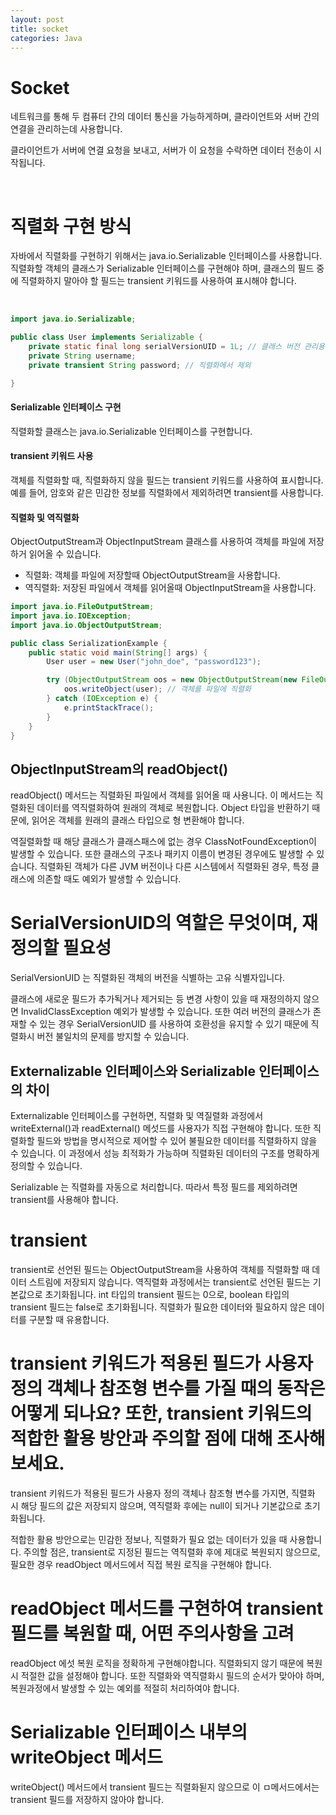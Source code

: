 ```yaml
---
layout: post
title: socket
categories: Java
---
```



# Socket
네트워크를 통해 두 컴퓨터 간의 데이터 통신을 가능하게하며, 클라이언트와 서버 간의 연결을 관리하는데 사용합니다.

클라이언트가 서버에 연결 요청을 보내고, 서버가 이 요청을 수락하면 데이터 전송이 시작됩니다.



<br>


# 직렬화 구현 방식
자바에서 직렬화를 구현하기 위해서는 java.io.Serializable 인터페이스를 사용합니다. 
직렬화할 객체의 클래스가 Serializable 인터페이스를 구현해야 하며, 클래스의 필드 중에 직렬화하지 말아야 할 필드는 transient 키워드를 사용하여 표시해야 합니다.


<br>


```java
import java.io.Serializable;

public class User implements Serializable {
    private static final long serialVersionUID = 1L; // 클래스 버전 관리용
    private String username;
    private transient String password; // 직렬화에서 제외

}

```
#### Serializable 인터페이스 구현
직렬화할 클래스는 java.io.Serializable 인터페이스를 구현합니다.

#### transient 키워드 사용
객체를 직렬화할 때, 직렬화하지 않을 필드는 transient 키워드를 사용하여 표시합니다. 
예를 들어, 암호와 같은 민감한 정보를 직렬화에서 제외하려면 transient를 사용합니다.

#### 직렬화 및 역직렬화
ObjectOutputStream과 ObjectInputStream 클래스를 사용하여 객체를 파일에 저장하거 읽어올 수 있습니다.
- 직렬화: 객체를 파일에 저장할때 ObjectOutputStream을 사용합니다.
- 역직렬화: 저장된 파일에서 객체를 읽어올때 ObjectInputStream을 사용합니다.


```java
import java.io.FileOutputStream;
import java.io.IOException;
import java.io.ObjectOutputStream;

public class SerializationExample {
    public static void main(String[] args) {
        User user = new User("john_doe", "password123");

        try (ObjectOutputStream oos = new ObjectOutputStream(new FileOutputStream("user.ser"))) {
            oos.writeObject(user); // 객체를 파일에 직렬화
        } catch (IOException e) {
            e.printStackTrace();
        }
    }
}
```


## ObjectInputStream의 readObject()
readObject() 메서드는 직렬화된 파일에서 객체를 읽어올 때 사용니다. 이 메서드는 직렬화된 데이터를 역직렬화하여 원래의 객체로 복원합니다.
Object 타입을 반환하기 때문에, 읽어온 객체를 원래의 클래스 타입으로 형 변환해야 합니다.

역질렬화할 때 해당 클래스가 클래스패스에 없는 경우 ClassNotFoundException이 발생할 수 있습니다.
또한 클래스의 구조나 패키지 이름이 변경된 경우에도 발생할 수 있습니다.
직렬화된 객체가 다른 JVM 버전이나 다른 시스템에서 직렬화된 경우, 특정 클래스에 의존할 때도 예외가 발생할 수 있습니다.


# SerialVersionUID의 역할은 무엇이며, 재정의할 필요성
SerialVersionUID 는 직렬화된 객체의 버전을 식별하는 고유 식별자입니다.

클래스에 새로운 필드가 추가됙거나 제거되는 등 변경 사항이 있을 때 재정의하지 않으면 InvalidClassException 예외가 발생할 수 있습니다.
또한 여러 버전의 클래스가 존재할 수 있는 경우 SerialVersionUID 를 사용하여 호환성을 유지할 수 있기 때문에 직렬화시 버전 불일치의 문제를 방지할 수 있습니다.


## Externalizable 인터페이스와 Serializable 인터페이스의 차이
Externalizable 인터페이스를 구현하면, 직렬화 및 역질렬화 과정에서 writeExternal()과 readExternal() 메섯드를 사용자가 직접 구현해야 합니다.
또한 직렬화할 필드와 방법을 명시적으로 제어할 수 있어 불필요한 데이터를 직렬화하지 않을 수 있습니다.
이 과정에서 성능 최적화가 가능하며 직렬화된 데이터의 구조를 명확하게 정의할 수 있습니다.

Serializable 는 직렬화를 자동으로 처리합니다. 따라서 특정 필드를 제외하려면 transient를 사용해야 합니다.


# transient
transient로 선언된 필드는 ObjectOutputStream을 사용하여 객체를 직렬화할 때 데이터 스트림에 저장되지 않습니다.
역직렬화 과정에서는 transient로 선언된 필드는 기본값으로 초기화됩니다. 
int 타입의 transient 필드는 0으로, boolean 타입의 transient 필드는 false로 초기화됩니다.
직렬화가 필요한 데이터와 필요하지 않은 데이터를 구분할 때 유용합니다. 



# transient 키워드가 적용된 필드가 사용자 정의 객체나 참조형 변수를 가질 때의 동작은 어떻게 되나요? 또한, transient 키워드의 적합한 활용 방안과 주의할 점에 대해 조사해보세요.
transient 키워드가 적용된 필드가 사용자 정의 객체나 참조형 변수를 가지면, 직렬화 시 해당 필드의 값은 저장되지 않으며, 역직렬화 후에는 null이 되거나 기본값으로 초기화됩니다.

적합한 활용 방안으로는 민감한 정보나, 직렬화가 필요 없는 데이터가 있을 때 사용합니다. 
주의할 점은, transient로 지정된 필드는 역직렬화 후에 제대로 복원되지 않으므로, 필요한 경우 readObject 메서드에서 직접 복원 로직을 구현해야 합니다.


# readObject 메서드를 구현하여 transient 필드를 복원할 때, 어떤 주의사항을 고려
readObject 에섯 복원 로직을 정확하게 구현해야합니다. 직렬화되지 않기 때문에 복원시 적절한 값을 설정해야 합니다.
또한 직렬화와 역직렬화시 필드의 순서가 맞아야 하며, 복원과정에서 발생할 수 있는 예외를 적절히 처리하여야 합니다.

# Serializable 인터페이스 내부의 writeObject 메서드
writeObject() 메서드에서 transient 필드는 직렬화됟지 않으므로 이 ㅁ메서드에서는 transient 필드를 저장하지 않아야 합니다.